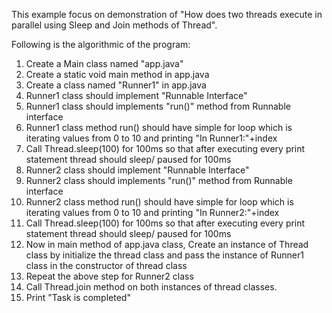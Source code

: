 This example focus on demonstration of "How does two threads execute in parallel using Sleep and Join methods of Thread".

Following is the algorithmic of the program:

1. 	Create a Main class named "app.java"
2. 	Create a static void main method in app.java
3. 	Create a class named "Runner1" in app.java
4. 	Runner1 class should implement "Runnable Interface"
5. 	Runner1 class should implements "run()" method from Runnable interface
6. 	Runner1 class method run() should have simple for loop which is iterating values from 0 to 10 and 	printing "In Runner1:"+index
7. 	Call Thread.sleep(100) for 100ms so that after executing every print statement thread should sleep/	paused for 100ms
8. 	Runner2 class should implement "Runnable Interface"
9. 	Runner2 class should implements "run()" method from Runnable interface
10.	Runner2 class method run() should have simple for loop which is iterating values from 0 to 10 and 	printing "In Runner2:"+index
11.	Call Thread.sleep(100) for 100ms so that after executing every print statement thread should sleep/	paused for 100ms
12. Now in main method of app.java class, Create an instance of Thread class by initialize the thread 	class and pass the instance of Runner1 class in the constructor of thread class
13. Repeat the above step for Runner2 class
14. Call Thread.join method on both instances of thread classes.
15. Print "Task is completed"